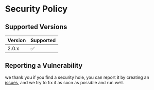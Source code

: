 # Security Policy

## Supported Versions

| Version | Supported          |
| ------- | ------------------ |
| 2.0.x   | :white_check_mark: |

## Reporting a Vulnerability

we thank you if you find a security hole, you can report it by creating an [issues](https://LuminetteBourgeons/WPU-Bot-2.0/issues),
and we try to fix it as soon as possible and run well.
